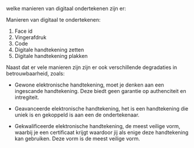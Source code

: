 welke manieren van digitaal ondertekenen zijn er:

Manieren van digitaal te ondertekenen:

1.	Face id
2.	Vingerafdruk
3.	Code
4.	Digitale handtekening zetten
5.	Digitale handtekening plakken

Naast dat er vele manieren zijn zijn er ook verschillende degradaties in betrouwbaarheid, zoals:
-	Gewone elektronische handtekening, moet je denken aan een ingescande handtekening. Deze biedt geen garantie op authenciteit en intregiteit.

-	Geavanceerde elektronische handtekening, het is een handtekening die uniek is en gekoppeld is aan een de ondertekenaar.

-	Gekwalificeerde elektronische handtekening, de meest veilige vorm, waarbij je een certificaat krijgt waardoor jij als enige deze handtekening kan gebruiken. Deze vorm is de meest veilige vorm.
